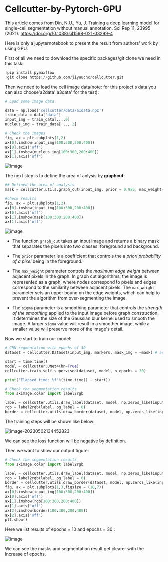 # Cellcutter-by-Pytorch-GPU

This article comes from Din, N.U., Yu, J. Training a deep learning model for single-cell segmentation without manual annotation. Sci Rep 11, 23995 (2021). https://doi.org/10.1038/s41598-021-03299-4

Here is only a jupyternotebook to present the result from authors' work by using GPU.

First of all we need to download the specific packages/git clone we need in this task:

```python
!pip install pymaxflow
!git clone https://github.com/jiyuuchc/cellcutter.git
```

Then we need to load the cell image data(note: for this project's data you can also choose'a2data''a3data' for the test):
```python
# Load some image data

data = np.load('cellcutter/data/a1data.npz')
train_data = data['data']
input_img = train_data[...,0]
nucleus_img = train_data[..., 2]

# Check the images
fig, ax = plt.subplots(1,2)
ax[0].imshow(input_img[100:300,200:400])
ax[0].axis('off')
ax[1].imshow(nucleus_img[100:300,200:400])
ax[1].axis('off')
```

![image](https://user-images.githubusercontent.com/64125777/234941394-8fb41028-2713-4a91-abd8-77aa688a6110.png)

The next step is to define the area of anlysis by **graphcut**:

```python
## Defined the area of analysis
mask = cellcutter.utils.graph_cut(input_img, prior = 0.985, max_weight=10, sigma = 0.03)

#check results
fig, ax = plt.subplots(1,2)
ax[0].imshow(input_img[100:300,200:400])
ax[0].axis('off')
ax[1].imshow(mask[100:300,200:400])
ax[1].axis('off')
```
![image](https://user-images.githubusercontent.com/64125777/234942749-2825ecc6-dde0-47f5-ad34-02a5963b6cb6.png)

* The function `graph_cut` takes an input image and returns a binary mask that separates the pixels into two classes: foreground and background.

* The `prior` parameter is a coefficient that controls the a *priori probability of a pixel* being in the foreground. 

* The `max_weight` parameter controls the *maximum edge weight* between adjacent pixels in the graph. In graph cut algorithms, the image is represented as a graph, where nodes correspond to pixels and edges correspond to the similarity between adjacent pixels. The `max_weight` parameter sets an upper bound on the edge weights, which can help to prevent the algorithm from over-segmenting the image.

* The `sigma` parameter is a smoothing parameter that controls the *strength of the smoothing* applied to the input image before graph construction. It determines the size of the Gaussian blur kernel used to smooth the image. A larger `sigma` value will result in a smoother image, while a smaller value will preserve more of the image's detail.



Now we start to train our model: 

```py
# CNN segmentation with epochs of 30
dataset = cellcutter.Dataset(input_img, markers, mask_img = ~mask) # actually need the inverse of the mask

start = time.time()
model = cellcutter.UNet4(bn=True)
cellcutter.train_self_supervised(dataset, model, n_epochs = 30)

print('Elapsed time: %f'%(time.time() - start))

# Check the segmentation results
from skimage.color import label2rgb

label = cellcutter.utils.draw_label(dataset, model, np.zeros_like(input_img, dtype=int))
rgb = label2rgb(label, bg_label = 0)
border = cellcutter.utils.draw_border(dataset, model, np.zeros_like(input_img, dtype=int))
```

The training steps will be shown like below:

![image-20230502134452823](C:\Users\10306\AppData\Roaming\Typora\typora-user-images\image-20230502134452823.png)

We can see the loss function will be negative by definition.

Then we want to show our output figure: 

```python
# Check the segmentation results
from skimage.color import label2rgb

label = cellcutter.utils.draw_label(dataset, model, np.zeros_like(input_img, dtype=int))
rgb = label2rgb(label, bg_label = 0)
border = cellcutter.utils.draw_border(dataset, model, np.zeros_like(input_img, dtype=int))
fig, ax = plt.subplots(1,3,figsize = (10,7))
ax[0].imshow(input_img[100:300,200:400])
ax[0].axis('off')
ax[1].imshow(rgb[100:300,200:400])
ax[1].axis('off')
ax[2].imshow(border[100:300,200:400])
ax[2].axis('off')
plt.show()
```



Here we list results of epochs = 10 and epochs = 30 :

![image](https://user-images.githubusercontent.com/64125777/235635492-e7eadecf-7fdf-477d-884d-1b24c85e10d8.png)

We can see the masks and segmentation result get clearer with the increase of epochs.
